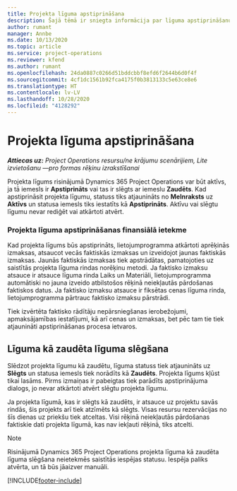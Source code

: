 ```yaml
---
title: Projekta līguma apstiprināšana
description: Šajā tēmā ir sniegta informācija par līguma apstiprināšanu risinājumā Project Operations.
author: rumant
manager: Annbe
ms.date: 10/13/2020
ms.topic: article
ms.service: project-operations
ms.reviewer: kfend
ms.author: rumant
ms.openlocfilehash: 24da0887c0266d51bddcbbf8efd6f2644b6d0f4f
ms.sourcegitcommit: 4cf1dc1561b92fca4175f0b3813133c5e63ce8e6
ms.translationtype: HT
ms.contentlocale: lv-LV
ms.lasthandoff: 10/28/2020
ms.locfileid: "4128292"
---
```

# <a name="confirm-a-project-contract"></a>Projekta līguma apstiprināšana

_**Attiecas uz:** Project Operations resursu/ne krājumu scenārijiem, Lite izvietošanu —pro formas rēķinu izrakstīšanai_

Projekta līgums risinājumā Dynamics 365 Project Operations var būt aktīvs, ja tā iemesls ir **Apstiprināts** vai tas ir slēgts ar iemeslu **Zaudēts**. Kad apstiprināsit projekta līgumu, statuss tiks atjaunināts no **Melnraksts** uz **Aktīvs** un statusa iemesls tiks iestatīts kā **Apstiprināts**. Aktīvu vai slēgtu līgumu nevar rediģēt vai atkārtoti atvērt. 

### <a name="financial-impact-of-confirming-a-project-contract"></a>Projekta līguma apstiprināšanas finansiālā ietekme

Kad projekta līgums būs apstiprināts, lietojumprogramma atkārtoti aprēķinās izmaksas, atsaucot vecās faktiskās izmaksas un izveidojot jaunas faktiskās izmaksas. Jaunās faktiskās izmaksas tiek apstrādātas, pamatojoties uz saistītās projekta līguma rindas norēķinu metodi. Ja faktisko izmaksu atsauce ir atsauce līguma rinda Laiks un Materiāli, lietojumprogramma automātiski no jauna izveido atbilstošos rēķinā neiekļautās pārdošanas faktiskos datus. Ja faktisko izmaksu atsauce ir fiksētas cenas līguma rinda, lietojumprogramma pārtrauc faktisko izmaksu pārstrādi.

Tiek izvērtēta faktisko rādītāju nepārsniegšanas ierobežojumi, apmaksājamības iestatījumi, kā arī cenas un izmaksas, bet pēc tam tie tiek atjaunināti apstiprināšanas procesa ietvaros.

## <a name="close-a-project-contract-as-lost"></a>Līguma kā zaudēta līguma slēgšana

Slēdzot projekta līgumu kā zaudētu, līguma statuss tiek atjaunināts uz **Slēgts** un statusa iemesls tiek norādīts kā **Zaudēts**. Projekta līgums kļūst tikai lasāms. Pirms izmaiņas ir pabeigtas tiek parādīts apstiprinājuma dialogs, jo nevar atkārtoti atvērt slēgtu projekta līgumu.

Ja projekta līgumā, kas ir slēgts kā zaudēts, ir atsauce uz projektu savās rindās, šis projekts arī tiek atzīmēts kā slēgts. Visas resursu rezervācijas no šīs dienas uz priekšu tiek atceltas. Visi rēķinā neiekļautās pārdošanas faktiskie dati projekta līgumā, kas nav iekļauti rēķinā, tiks atcelti.

> [!NOTE]
> Risinājumā Dynamics 365 Project Operations projekta līguma kā zaudēta līguma slēgšana neietekmēs saistītās iespējas statusu. Iespēja paliks atvērta, un tā būs jāaizver manuāli.


[!INCLUDE[footer-include](../../includes/footer-banner.md)]